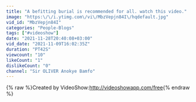 ```yaml
---
title: "A befitting burial is recommended for all. watch this video."
image: "https:\/\/i.ytimg.com\/vi\/MbzVepjn84I\/hqdefault.jpg"
vid_id: "MbzVepjn84I"
categories: "People-Blogs"
tags: ["#videoshow"]
date: "2021-11-28T20:40:08+03:00"
vid_date: "2021-11-09T16:02:35Z"
duration: "PT42S"
viewcount: "10"
likeCount: "1"
dislikeCount: "0"
channel: "Sir OLIVER Anokye Bamfo"
---
```

{% raw %}Created by VideoShow:<a rel="nofollow" target="blank" href="http://videoshowapp.com/free">http://videoshowapp.com/free</a>{% endraw %}
